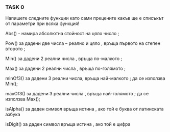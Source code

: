 ### TASK 0

Напишете следните функции като сами прецените какъв ще е списъкът от параметри при всяка функция!  

Abs() - намира абсолютна стойност на цяло число ;

Pow() за дадени две числа – реално и цяло , връща първото на степен второто ;

Min() за дадени 2 реални числа , връща по-малкото ;

Max() за дадени 2 реални числа , връща по-голямото ;

minOf3() за дадени 3 реални числа, връща най-малкото ; да се използва Min();  

maxOf3() за дадени 3 реални числа , връща най-голямото ; да се използва Max();

isAlpha() за даден символ връща истина , ако той е буква от латинската азбука

isDigit() за даден символ връща истина , ако той е цифра
